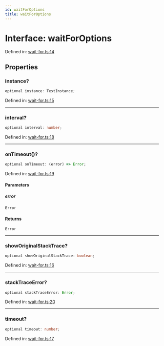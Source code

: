 ```yaml
---
id: waitForOptions
title: waitForOptions
---
```


<!-- DO NOT EDIT: this page is autogenerated from the type comments -->

# Interface: waitForOptions

Defined in: [wait-for.ts:14](https://github.com/Romulad/cli-testing-library/blob/main/packages/cli-testing-library/src/wait-for.ts#L14)

## Properties

### instance?

```ts
optional instance: TestInstance;
```

Defined in: [wait-for.ts:15](https://github.com/Romulad/cli-testing-library/blob/main/packages/cli-testing-library/src/wait-for.ts#L15)

***

### interval?

```ts
optional interval: number;
```

Defined in: [wait-for.ts:18](https://github.com/Romulad/cli-testing-library/blob/main/packages/cli-testing-library/src/wait-for.ts#L18)

***

### onTimeout()?

```ts
optional onTimeout: (error) => Error;
```

Defined in: [wait-for.ts:19](https://github.com/Romulad/cli-testing-library/blob/main/packages/cli-testing-library/src/wait-for.ts#L19)

#### Parameters

##### error

`Error`

#### Returns

`Error`

***

### showOriginalStackTrace?

```ts
optional showOriginalStackTrace: boolean;
```

Defined in: [wait-for.ts:16](https://github.com/Romulad/cli-testing-library/blob/main/packages/cli-testing-library/src/wait-for.ts#L16)

***

### stackTraceError?

```ts
optional stackTraceError: Error;
```

Defined in: [wait-for.ts:20](https://github.com/Romulad/cli-testing-library/blob/main/packages/cli-testing-library/src/wait-for.ts#L20)

***

### timeout?

```ts
optional timeout: number;
```

Defined in: [wait-for.ts:17](https://github.com/Romulad/cli-testing-library/blob/main/packages/cli-testing-library/src/wait-for.ts#L17)
